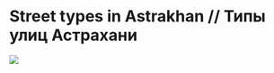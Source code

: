 # Street types in Astrakhan // Типы улиц Астрахани

![](https://sun9-16.userapi.com/c857120/v857120207/18df22/pkx6pSm-VxY.jpg)
